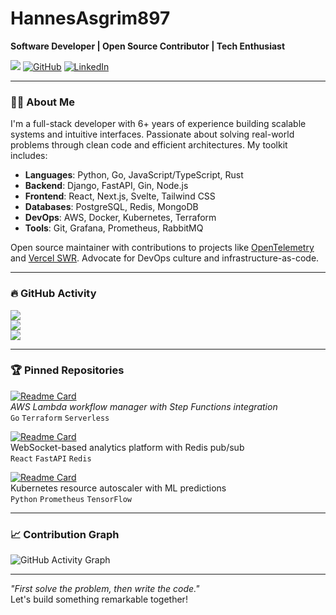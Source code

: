 # HannesAsgrim897  
**Software Developer | Open Source Contributor | Tech Enthusiast**  

[![](https://komarev.com/ghpvc/?username=hannesasgrim897&color=blue)](https://github.com/hannesasgrim897)
[![GitHub](https://img.shields.io/badge/Portfolio-hannesasgrim.dev-blue?logo=github)](https://hannesasgrim.dev)
[![LinkedIn](https://img.shields.io/badge/Connect-%230077B5.svg?logo=linkedin)](https://linkedin.com/in/hannesasgrim)  

---

### 👨‍💻 About Me  
I'm a full-stack developer with 6+ years of experience building scalable systems and intuitive interfaces. Passionate about solving real-world problems through clean code and efficient architectures. My toolkit includes:  

- **Languages**: Python, Go, JavaScript/TypeScript, Rust  
- **Backend**: Django, FastAPI, Gin, Node.js  
- **Frontend**: React, Next.js, Svelte, Tailwind CSS  
- **Databases**: PostgreSQL, Redis, MongoDB  
- **DevOps**: AWS, Docker, Kubernetes, Terraform  
- **Tools**: Git, Grafana, Prometheus, RabbitMQ  

Open source maintainer with contributions to projects like [OpenTelemetry](https://opentelemetry.io/) and [Vercel SWR](https://swr.vercel.app/). Advocate for DevOps culture and infrastructure-as-code.  

---

### 🔥 GitHub Activity  

![](https://github-readme-stats.vercel.app/api?username=hannesasgrim897&show_icons=true&theme=radical&count_private=true&include_all_commits=true)  
![](https://github-readme-stats.vercel.app/api/top-langs/?username=hannesasgrim897&layout=compact&theme=radical&hide=html,css)  
![](https://github-readme-streak-stats.herokuapp.com/?user=hannesasgrim897&theme=radical)  

---

### 🏆 Pinned Repositories  

[![Readme Card](https://github-readme-stats.vercel.app/api/pin/?username=hannesasgrim897&repo=serverless-orchestrator&theme=radical)](https://github.com/hannesasgrim897/serverless-orchestrator)  
_AWS Lambda workflow manager with Step Functions integration_  
`Go` `Terraform` `Serverless`

[![Readme Card](https://github-readme-stats.vercel.app/api/pin/?username=hannesasgrim897&repo=realtime-dashboard&theme=radical)](https://github.com/hannesasgrim897/realtime-dashboard)  
WebSocket-based analytics platform with Redis pub/sub  
`React` `FastAPI` `Redis`  

[![Readme Card](https://github-readme-stats.vercel.app/api/pin/?username=hannesasgrim897&repo=k8s-cost-optimizer&theme=radical)](https://github.com/hannesasgrim897/k8s-cost-optimizer)  
Kubernetes resource autoscaler with ML predictions  
`Python` `Prometheus` `TensorFlow`  

---

### 📈 Contribution Graph  
![GitHub Activity Graph](https://github-readme-activity-graph.vercel.app/graph?username=hannesasgrim897&theme=react-dark&hide_border=true&area=true)  

--- 

_"First solve the problem, then write the code."_  
Let's build something remarkable together!
